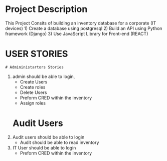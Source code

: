 # Project Description
This Project Consits of building an inventory database for a corporate (IT devices) 
        1) Create a database using postgresql
        2) Build an API using Python framework (Django)
        3) Use JavaScript Library for Front-end (REACT)

# USER STORIES
    # Admininistartors Stories
1) admin should be able to login,
    - Create Users
    - Create roles
    - Delete Users
    - Preform CRED within the inventory
    - Assign roles
    # Audit Users
2)  Audit users should be able to login
    - Audit should be able to read inventory
3)  IT User should be able to login
    -  Preform CRED within the inventory
